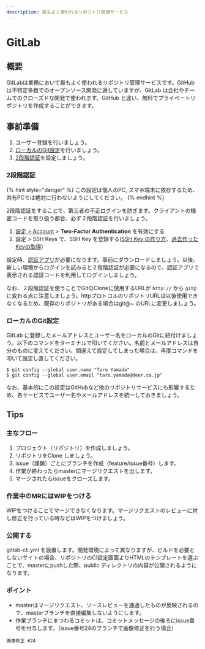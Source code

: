 ```yaml
---
description: 最もよく使われるリポジトリ管理サービス
---
```


# GitLab

## 概要

GitLabは業務において最もよく使われるリポジトリ管理サービスです。GitHubは不特定多数でのオープンソース開発に適していますが、GitLab は会社やチームでのクローズドな開発で使われます。GitHub と違い、無料でプライベートリポジトリを作成することができます。

## 事前準備

1. ユーザー登録を行いましょう。
2. [ローカルのGit設定](gitlab.md#rkarunogit)を行いましょう。
3. [2段階認証](gitlab.md#2-duan)を設定しましょう。

### 2段階認証

{% hint style="danger" %}
この設定は個人のPC, スマホ端末に依存するため、共有PCでは絶対に行わないようにしてください。
{% endhint %}

2段階認証をすることで、第三者の不正ログインを防ぎます。クライアントの機密コードを取り扱う都合、必ず２段階認証を行いましょう。

1. [設定 &gt; Account](https://gitlab.com/profile/account) &gt; **Two-Factor Authentication** を有効にする
2. 設定 &gt; SSH Keys で、SSH Key を登録する\([SSH Key の作り方](https://gitlab.com/help/ssh/README#generating-a-new-ssh-key-pair)、[過去作ったKeyの取得](https://gitlab.com/help/ssh/README#locating-an-existing-ssh-key-pair)）

設定時、[認証アプリ](https://itunes.apple.com/jp/app/google-authenticator/id388497605?mt=8)が必要になります。事前にダウンロードしましょう。以後、新しい環境からログインを試みると２段階認証が必要になるので、認証アプリで表示される認証コードを利用してログインしましょう。

なお、２段階認証を使うことでGitのCloneに使用するURLが `http://`  から `git@` に変わる点に注意しましょう。httpプロトコルのリポジトリURLは以後使用できなくなるため、既存のリポジトリがある場合はgit@~ のURLに変更しましょう。

### ローカルのGit設定

GitLab に登録したメールアドレスとユーザー名をローカルのGitに紐付けましょう。以下のコマンドをターミナルで叩いてください。名前とメールアドレスは自分のものに変えてください。間違えて設定してしまった場合は、再度コマンドを叩いて設定し直してください。

```text
$ git config --global user.name "Taro Yamada"
$ git config --global user.email "taro.yamada@deer.co.jp"
```

なお、基本的にこの設定はGitHubなど他のリポジトリサービスにも影響するため、各サービスでユーザー名やメールアドレスを統一しておきましょう。

## Tips

### 主なフロー

1. プロジェクト（リポジトリ）を作成しましょう。
2. リポジトリをClone しましょう。
3. issue（課題）ごとにブランチを作成（feature/issue番号）します。
4. 作業が終わったらmasterにマージリクエストを出します。
5. マージされたらissueをクローズします。

### 作業中のMRにはWIPをつける

WIPをつけることでマージできなくなります。マージリクエストのレビューに対し修正を行っている時などはWIPをつけましょう。

### 公開する

gitlab-cli.yml を設置します。開発環境によって異なりますが、ビルドを必要としないサイトの場合、リポジトリのCI設定画面よりHTMLのテンプレートを選ぶことで、masterにpushした際、public ディレクトリの内容が公開されるようになります。

### ポイント

* masterはマージリクエスト、ソースレビューを通過したものが反映されるので、masterブランチを直接編集しないようにします。
* 作業ブランチにまつわるコミットは、コミットメッセージの後ろにissue番号を付与します。（issue番号24のブランチで画像修正を行う場合）

```text
画像修正 #24
```

